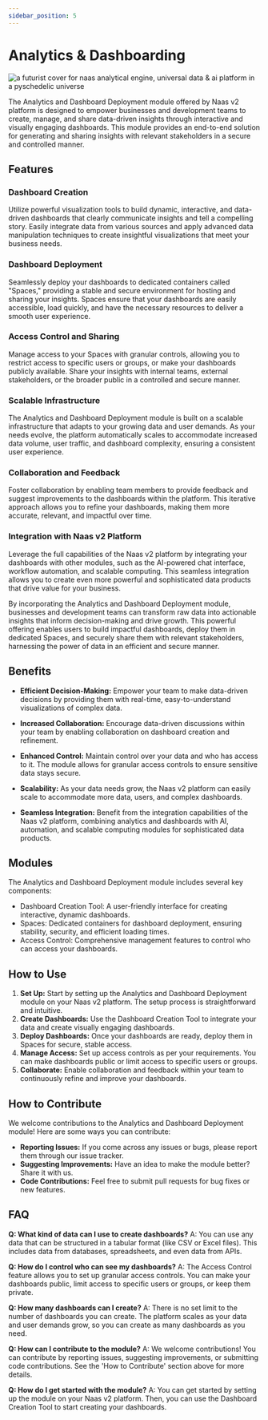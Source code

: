 ```yaml
---
sidebar_position: 5
---
```


# Analytics & Dashboarding

![a futurist cover for naas analytical engine, universal data & ai platform in a pyschedelic universe](https://media.discordapp.net/attachments/1084579666175729694/1107819151042560080/jeymassa_a_futurist_cover_for_naas_analytics_engine_universal_d_5a1feb54-d867-4c83-bf62-135b7cbaf902.png?width=2180&height=1246)


The Analytics and Dashboard Deployment module offered by Naas v2 platform is designed to empower businesses and development teams to create, manage, and share data-driven insights through interactive and visually engaging dashboards. This module provides an end-to-end solution for generating and sharing insights with relevant stakeholders in a secure and controlled manner.

## Features

###  Dashboard Creation
Utilize powerful visualization tools to build dynamic, interactive, and data-driven dashboards that clearly communicate insights and tell a compelling story. Easily integrate data from various sources and apply advanced data manipulation techniques to create insightful visualizations that meet your business needs.
    
###   Dashboard Deployment
Seamlessly deploy your dashboards to dedicated containers called "Spaces," providing a stable and secure environment for hosting and sharing your insights. Spaces ensure that your dashboards are easily accessible, load quickly, and have the necessary resources to deliver a smooth user experience.
    
###   Access Control and Sharing
Manage access to your Spaces with granular controls, allowing you to restrict access to specific users or groups, or make your dashboards publicly available. Share your insights with internal teams, external stakeholders, or the broader public in a controlled and secure manner.
    
###   Scalable Infrastructure
The Analytics and Dashboard Deployment module is built on a scalable infrastructure that adapts to your growing data and user demands. As your needs evolve, the platform automatically scales to accommodate increased data volume, user traffic, and dashboard complexity, ensuring a consistent user experience.
    
###   Collaboration and Feedback
Foster collaboration by enabling team members to provide feedback and suggest improvements to the dashboards within the platform. This iterative approach allows you to refine your dashboards, making them more accurate, relevant, and impactful over time.
    
###   Integration with Naas v2 Platform
Leverage the full capabilities of the Naas v2 platform by integrating your dashboards with other modules, such as the AI-powered chat interface, workflow automation, and scalable computing. This seamless integration allows you to create even more powerful and sophisticated data products that drive value for your business.
    

By incorporating the Analytics and Dashboard Deployment module, businesses and development teams can transform raw data into actionable insights that inform decision-making and drive growth. This powerful offering enables users to build impactful dashboards, deploy them in dedicated Spaces, and securely share them with relevant stakeholders, harnessing the power of data in an efficient and secure manner.

## Benefits

* **Efficient Decision-Making:** Empower your team to make data-driven decisions by providing them with real-time, easy-to-understand visualizations of complex data. 

* **Increased Collaboration:** Encourage data-driven discussions within your team by enabling collaboration on dashboard creation and refinement.

* **Enhanced Control:** Maintain control over your data and who has access to it. The module allows for granular access controls to ensure sensitive data stays secure.

* **Scalability:** As your data needs grow, the Naas v2 platform can easily scale to accommodate more data, users, and complex dashboards.

* **Seamless Integration:** Benefit from the integration capabilities of the Naas v2 platform, combining analytics and dashboards with AI, automation, and scalable computing modules for sophisticated data products.

## Modules

The Analytics and Dashboard Deployment module includes several key components:

* Dashboard Creation Tool: A user-friendly interface for creating interactive, dynamic dashboards.
* Spaces: Dedicated containers for dashboard deployment, ensuring stability, security, and efficient loading times.
* Access Control: Comprehensive management features to control who can access your dashboards.

## How to Use

1. **Set Up:** Start by setting up the Analytics and Dashboard Deployment module on your Naas v2 platform. The setup process is straightforward and intuitive.
2. **Create Dashboards:** Use the Dashboard Creation Tool to integrate your data and create visually engaging dashboards.
3. **Deploy Dashboards:** Once your dashboards are ready, deploy them in Spaces for secure, stable access.
4. **Manage Access:** Set up access controls as per your requirements. You can make dashboards public or limit access to specific users or groups.
5. **Collaborate:** Enable collaboration and feedback within your team to continuously refine and improve your dashboards.

## How to Contribute

We welcome contributions to the Analytics and Dashboard Deployment module! Here are some ways you can contribute:

* **Reporting Issues:** If you come across any issues or bugs, please report them through our issue tracker.
* **Suggesting Improvements:** Have an idea to make the module better? Share it with us.
* **Code Contributions:** Feel free to submit pull requests for bug fixes or new features.

## FAQ

**Q: What kind of data can I use to create dashboards?**
A: You can use any data that can be structured in a tabular format (like CSV or Excel files). This includes data from databases, spreadsheets, and even data from APIs.

**Q: How do I control who can see my dashboards?**
A: The Access Control feature allows you to set up granular access controls. You can make your dashboards public, limit access to specific users or groups, or keep them private.

**Q: How many dashboards can I create?**
A: There is no set limit to the number of dashboards you can create. The platform scales as your data and user demands grow, so you can create as many dashboards as you need.

**Q: How can I contribute to the module?**
A: We welcome contributions! You can contribute by reporting issues, suggesting improvements, or submitting code contributions. See the 'How to Contribute' section above for more details.

**Q: How do I get started with the module?**
A: You can get started by setting up the module on your Naas v2 platform. Then, you can use the Dashboard Creation Tool to start creating your dashboards.